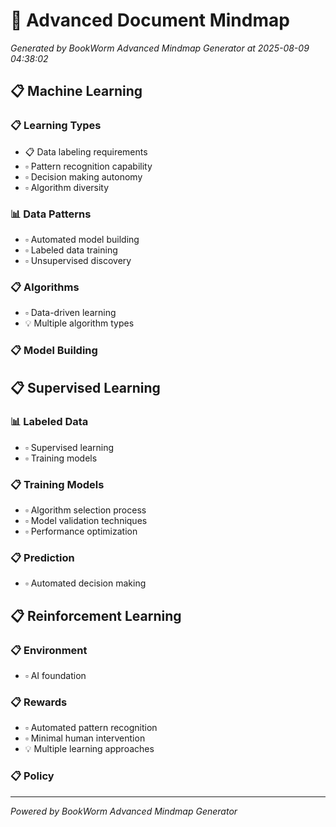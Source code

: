 # 🧠 Advanced Document Mindmap

*Generated by BookWorm Advanced Mindmap Generator at 2025-08-09 04:38:02*

## 📋 Machine Learning

### 📋 Learning Types

- 📋 Data labeling requirements
- ▫️ Pattern recognition capability
- ▫️ Decision making autonomy
- ▫️ Algorithm diversity
### 📊 Data Patterns

- ▫️ Automated model building
- ▫️ Labeled data training
- ▫️ Unsupervised discovery
### 📋 Algorithms

- ▫️ Data-driven learning
- 💡 Multiple algorithm types
### 📋 Model Building

## 📋 Supervised Learning

### 📊 Labeled Data

- ▫️ Supervised learning
- ▫️ Training models
### 📋 Training Models

- ▫️ Algorithm selection process
- ▫️ Model validation techniques
- ▫️ Performance optimization
### 📋 Prediction

- ▫️ Automated decision making
## 📋 Reinforcement Learning

### 📋 Environment

- ▫️ AI foundation
### 📋 Rewards

- ▫️ Automated pattern recognition
- ▫️ Minimal human intervention
- 💡 Multiple learning approaches
### 📋 Policy


---
*Powered by BookWorm Advanced Mindmap Generator*